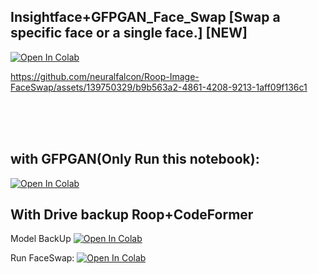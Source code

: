 ## Insightface+GFPGAN_Face_Swap [Swap a specific face or a single face.] [NEW]
[![Open In Colab](https://colab.research.google.com/assets/colab-badge.svg)](https://colab.research.google.com/github/neuralfalcon/Roop-Image-FaceSwap/blob/main/Insightface%2BGFPGAN_Face_Swap.ipynb)


https://github.com/neuralfalcon/Roop-Image-FaceSwap/assets/139750329/b9b563a2-4861-4208-9213-1aff09f136c1




<br>
<br>
<br>

## with GFPGAN(Only Run this notebook):
[![Open In Colab](https://colab.research.google.com/assets/colab-badge.svg)](https://colab.research.google.com/github/neuralfalcon/Roop-Image-FaceSwap/blob/main/insightface%2Bgfggan_face_swap.ipynb)


## With Drive backup Roop+CodeFormer
Model BackUp
[![Open In Colab](https://colab.research.google.com/assets/colab-badge.svg)](https://colab.research.google.com/github/neuralfalcon/Roop-Image-FaceSwap/blob/main/Roop_image_Face_Swap_Backup.ipynb)

Run FaceSwap:
[![Open In Colab](https://colab.research.google.com/assets/colab-badge.svg)](https://colab.research.google.com/github/neuralfalcon/Roop-Image-FaceSwap/blob/main/Roop_image_Face_Swap_colab.ipynb)


